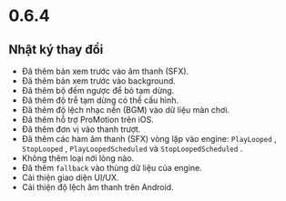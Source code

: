 # 0.6.4

## Nhật ký thay đổi

- Đã thêm bản xem trước vào âm thanh (SFX).
- Đã thêm bản xem trước vào background.
- Đã thêm bộ đếm ngược để bỏ tạm dừng.
- Đã thêm độ trễ tạm dừng có thể cấu hình.
- Đã thêm độ lệch nhạc nền (BGM) vào dữ liệu màn chơi.
- Đã thêm hỗ trợ ProMotion trên iOS.
- Đã thêm đơn vị vào thanh trượt.
- Đã thêm các hàm âm thanh (SFX) vòng lặp vào engine: `PlayLooped` , `StopLooped` , `PlayLoopedScheduled` và `StopLoopedScheduled` .
- Không thêm loại nới lỏng nào.
- Đã thêm `fallback` vào thùng dữ liệu của engine.
- Cải thiện giao diện UI/UX.
- Cải thiện độ lệch âm thanh trên Android.
